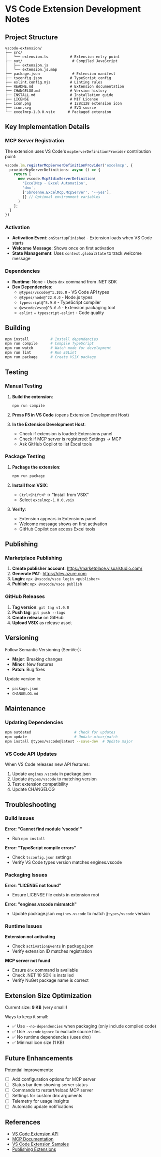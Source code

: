 # VS Code Extension Development Notes

## Project Structure

```
vscode-extension/
├── src/
│   └── extension.ts          # Extension entry point
├── out/                       # Compiled JavaScript
│   ├── extension.js
│   └── extension.js.map
├── package.json               # Extension manifest
├── tsconfig.json             # TypeScript config
├── eslint.config.mjs         # Linting rules
├── README.md                 # Extension documentation
├── CHANGELOG.md              # Version history
├── INSTALL.md                # Installation guide
├── LICENSE                   # MIT License
├── icon.png                  # 128x128 extension icon
├── icon.svg                  # SVG source
└── excelmcp-1.0.0.vsix      # Packaged extension
```

## Key Implementation Details

### MCP Server Registration

The extension uses VS Code's `mcpServerDefinitionProvider` contribution point:

```typescript
vscode.lm.registerMcpServerDefinitionProvider('excelmcp', {
  provideMcpServerDefinitions: async () => {
    return [
      new vscode.McpStdioServerDefinition(
        'ExcelMcp - Excel Automation',
        'dnx',
        ['Sbroenne.ExcelMcp.McpServer', '--yes'],
        {} // Optional environment variables
      )
    ];
  }
})
```

### Activation

- **Activation Event**: `onStartupFinished` - Extension loads when VS Code starts
- **Welcome Message**: Shows once on first activation
- **State Management**: Uses `context.globalState` to track welcome message

### Dependencies

- **Runtime**: None - Uses `dnx` command from .NET SDK
- **Dev Dependencies**:
  - `@types/vscode@^1.105.0` - VS Code API types
  - `@types/node@^22.0.0` - Node.js types
  - `typescript@^5.9.0` - TypeScript compiler
  - `@vscode/vsce@^3.0.0` - Extension packaging tool
  - `eslint` + `typescript-eslint` - Code quality

## Building

```bash
npm install          # Install dependencies
npm run compile      # Compile TypeScript
npm run watch        # Watch mode for development
npm run lint         # Run ESLint
npm run package      # Create VSIX package
```

## Testing

### Manual Testing

1. **Build the extension**:
   ```bash
   npm run compile
   ```

2. **Press F5 in VS Code** (opens Extension Development Host)

3. **In the Extension Development Host**:
   - Check if extension is loaded: Extensions panel
   - Check if MCP server is registered: Settings → MCP
   - Ask GitHub Copilot to list Excel tools

### Package Testing

1. **Package the extension**:
   ```bash
   npm run package
   ```

2. **Install from VSIX**:
   - `Ctrl+Shift+P` → "Install from VSIX"
   - Select `excelmcp-1.0.0.vsix`

3. **Verify**:
   - Extension appears in Extensions panel
   - Welcome message shows on first activation
   - GitHub Copilot can access Excel tools

## Publishing

### Marketplace Publishing

1. **Create publisher account**: https://marketplace.visualstudio.com/
2. **Generate PAT**: https://dev.azure.com
3. **Login**: `npx @vscode/vsce login <publisher>`
4. **Publish**: `npx @vscode/vsce publish`

### GitHub Releases

1. **Tag version**: `git tag v1.0.0`
2. **Push tag**: `git push --tags`
3. **Create release** on GitHub
4. **Upload VSIX** as release asset

## Versioning

Follow Semantic Versioning (SemVer):
- **Major**: Breaking changes
- **Minor**: New features
- **Patch**: Bug fixes

Update version in:
- `package.json`
- `CHANGELOG.md`

## Maintenance

### Updating Dependencies

```bash
npm outdated                    # Check for updates
npm update                      # Update minor/patch
npm install @types/vscode@latest --save-dev  # Update major
```

### VS Code API Updates

When VS Code releases new API features:
1. Update `engines.vscode` in package.json
2. Update `@types/vscode` to matching version
3. Test extension compatibility
4. Update CHANGELOG

## Troubleshooting

### Build Issues

**Error: "Cannot find module 'vscode'"**
- Run `npm install`

**Error: "TypeScript compile errors"**
- Check `tsconfig.json` settings
- Verify VS Code types version matches engines.vscode

### Packaging Issues

**Error: "LICENSE not found"**
- Ensure LICENSE file exists in extension root

**Error: "engines.vscode mismatch"**
- Update package.json `engines.vscode` to match `@types/vscode` version

### Runtime Issues

**Extension not activating**
- Check `activationEvents` in package.json
- Verify extension ID matches registration

**MCP server not found**
- Ensure `dnx` command is available
- Check .NET 10 SDK is installed
- Verify NuGet package name is correct

## Extension Size Optimization

Current size: **9 KB** (very small!)

Ways to keep it small:
- ✅ Use `--no-dependencies` when packaging (only include compiled code)
- ✅ Use `.vscodeignore` to exclude source files
- ✅ No runtime dependencies (uses dnx)
- ✅ Minimal icon size (1 KB)

## Future Enhancements

Potential improvements:
- [ ] Add configuration options for MCP server
- [ ] Status bar item showing server status
- [ ] Commands to restart/reload MCP server
- [ ] Settings for custom dnx arguments
- [ ] Telemetry for usage insights
- [ ] Automatic update notifications

## References

- [VS Code Extension API](https://code.visualstudio.com/api)
- [MCP Documentation](https://modelcontextprotocol.io/)
- [VS Code Extension Samples](https://github.com/microsoft/vscode-extension-samples)
- [Publishing Extensions](https://code.visualstudio.com/api/working-with-extensions/publishing-extension)
